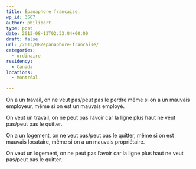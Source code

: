 ```yaml
---
title: Épanaphore française.
wp_id: 3567
author: philibert
type: post
date: 2013-08-13T02:33:04+00:00
draft: false
url: /2013/08/epanaphore-francaise/
categories:
  - ordinaire
residency:
  - Canada
locations:
  - Montréal

---
```

On a un travail, on ne veut pas/peut pas le perdre même si on a un mauvais employeur, même si on est un mauvais employé.
  
On veut un travail, on ne peut pas l&rsquo;avoir car la ligne plus haut ne veut pas/peut pas le quitter.

On a un logement, on ne veut pas/peut pas le quitter, même si on est mauvais locataire, même si on a un mauvais propriétaire.
  
On veut un logement, on ne peut pas l&rsquo;avoir car la ligne plus haut ne veut pas/peut pas le quitter.